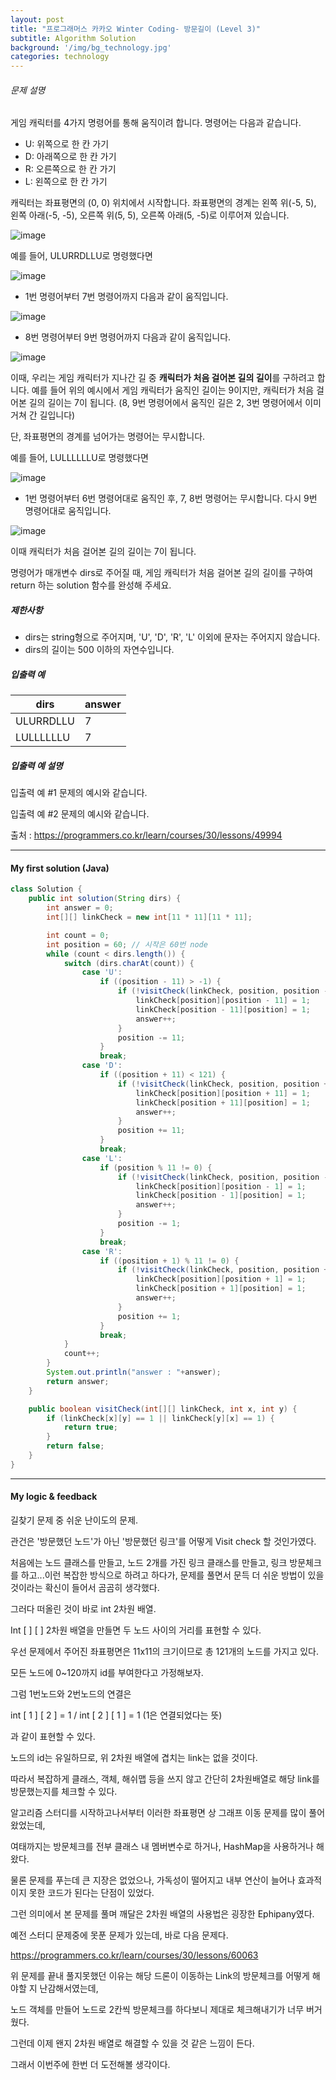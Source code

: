 ```yaml
---
layout: post
title: "프로그래머스 카카오 Winter Coding- 방문길이 (Level 3)"
subtitle: Algorithm Solution
background: '/img/bg_technology.jpg'
categories: technology
---
```

###### 문제 설명

게임 캐릭터를 4가지 명령어를 통해 움직이려 합니다. 명령어는 다음과 같습니다.

- U: 위쪽으로 한 칸 가기
- D: 아래쪽으로 한 칸 가기
- R: 오른쪽으로 한 칸 가기
- L: 왼쪽으로 한 칸 가기

캐릭터는 좌표평면의 (0, 0) 위치에서 시작합니다. 좌표평면의 경계는 왼쪽 위(-5, 5), 왼쪽 아래(-5, -5), 오른쪽 위(5, 5), 오른쪽 아래(5, -5)로 이루어져 있습니다.

![image](https://res.cloudinary.com/jistring93/image/upload/v1495542181/%EB%B0%A9%EB%AC%B8%EA%B8%B8%EC%9D%B41_qpp9l3.png)

예를 들어, ULURRDLLU로 명령했다면

![image](https://res.cloudinary.com/jistring93/image/upload/v1495542443/%EB%B0%A9%EB%AC%B8%EA%B8%B8%EC%9D%B42_lezmdo.png)

- 1번 명령어부터 7번 명령어까지 다음과 같이 움직입니다.

![image](https://res.cloudinary.com/jistring93/image/upload/v1495542704/%EB%B0%A9%EB%AC%B8%EA%B8%B8%EC%9D%B43_sootjd.png)

- 8번 명령어부터 9번 명령어까지 다음과 같이 움직입니다.

![image](https://res.cloudinary.com/jistring93/image/upload/v1495542767/%EB%B0%A9%EB%AC%B8%EA%B8%B8%EC%9D%B44_hlpiej.png)

이때, 우리는 게임 캐릭터가 지나간 길 중 **캐릭터가 처음 걸어본 길의 길이**를 구하려고 합니다. 예를 들어 위의 예시에서 게임 캐릭터가 움직인 길이는 9이지만, 캐릭터가 처음 걸어본 길의 길이는 7이 됩니다. (8, 9번 명령어에서 움직인 길은 2, 3번 명령어에서 이미 거쳐 간 길입니다)

단, 좌표평면의 경계를 넘어가는 명령어는 무시합니다.

예를 들어, LULLLLLLU로 명령했다면

![image](https://res.cloudinary.com/jistring93/image/upload/v1495545063/%EB%B0%A9%EB%AC%B8%EA%B8%B8%EC%9D%B45_nitjwj.png)

- 1번 명령어부터 6번 명령어대로 움직인 후, 7, 8번 명령어는 무시합니다. 다시 9번 명령어대로 움직입니다.

![image](https://res.cloudinary.com/jistring93/image/upload/v1495544946/%EB%B0%A9%EB%AC%B8%EA%B8%B8%EC%9D%B46_nzhumd.png)

이때 캐릭터가 처음 걸어본 길의 길이는 7이 됩니다.

명령어가 매개변수 dirs로 주어질 때, 게임 캐릭터가 처음 걸어본 길의 길이를 구하여 return 하는 solution 함수를 완성해 주세요.

##### 제한사항

- dirs는 string형으로 주어지며, 'U', 'D', 'R', 'L' 이외에 문자는 주어지지 않습니다.
- dirs의 길이는 500 이하의 자연수입니다.

##### 입출력 예

| dirs      | answer |
| --------- | ------ |
| ULURRDLLU | 7      |
| LULLLLLLU | 7      |

##### 입출력 예 설명

입출력 예 #1
 문제의 예시와 같습니다.

입출력 예 #2
 문제의 예시와 같습니다.



출처 : https://programmers.co.kr/learn/courses/30/lessons/49994



---

#### My first solution (Java)

```java
class Solution {
    public int solution(String dirs) {
        int answer = 0;
        int[][] linkCheck = new int[11 * 11][11 * 11];

        int count = 0;
        int position = 60; // 시작은 60번 node
        while (count < dirs.length()) {
            switch (dirs.charAt(count)) {
                case 'U':
                    if ((position - 11) > -1) {
                        if (!visitCheck(linkCheck, position, position - 11)) {
                            linkCheck[position][position - 11] = 1;
                            linkCheck[position - 11][position] = 1;
                            answer++;
                        }
                        position -= 11;
                    }
                    break;
                case 'D':
                    if ((position + 11) < 121) {
                        if (!visitCheck(linkCheck, position, position + 11)) {
                            linkCheck[position][position + 11] = 1;
                            linkCheck[position + 11][position] = 1;
                            answer++;
                        }
                        position += 11;
                    }
                    break;
                case 'L':
                    if (position % 11 != 0) {
                        if (!visitCheck(linkCheck, position, position - 1)) {
                            linkCheck[position][position - 1] = 1;
                            linkCheck[position - 1][position] = 1;
                            answer++;
                        }
                        position -= 1;
                    }
                    break;
                case 'R':
                    if ((position + 1) % 11 != 0) {
                        if (!visitCheck(linkCheck, position, position + 1)) {
                            linkCheck[position][position + 1] = 1;
                            linkCheck[position + 1][position] = 1;
                            answer++;
                        }
                        position += 1;
                    }
                    break;
            }
            count++;
        }
        System.out.println("answer : "+answer);
        return answer;
    }

    public boolean visitCheck(int[][] linkCheck, int x, int y) {
        if (linkCheck[x][y] == 1 || linkCheck[y][x] == 1) {
            return true;
        }
        return false;
    }
}
```

---

#### My logic & feedback

길찾기 문제 중 쉬운 난이도의 문제.

관건은 '방문했던 노드'가 아닌 '방문했던 링크'를 어떻게 Visit check 할 것인가였다.

처음에는 노드 클래스를 만들고, 노드 2개를 가진 링크 클래스를 만들고, 링크 방문체크를 하고...이런 복잡한 방식으로 하려고 하다가, 문제를 풀면서 문득 더 쉬운 방법이 있을 것이라는 확신이 들어서 곰곰히 생각했다.

그러다 떠올린 것이 바로 int 2차원 배열.

Int [ ] [ ] 2차원 배열을 만들면 두 노드 사이의 거리를 표현할 수 있다.

우선 문제에서 주어진 좌표평면은 11x11의 크기이므로 총 121개의 노드를 가지고 있다.

모든 노드에 0~120까지 id를 부여한다고 가정해보자.

그럼 1번노드와 2번노드의 연결은 

int [ 1 ] [ 2 ] = 1  / int [ 2 ] [ 1 ] = 1 (1은 연결되었다는 뜻)

과 같이 표현할 수 있다.

노드의 id는 유일하므로, 위 2차원 배열에 겹치는 link는 없을 것이다.

따라서 복잡하게 클래스, 객체, 해쉬맵 등을 쓰지 않고 간단히 2차원배열로 해당 link를 방문했는지를 체크할 수 있다.



알고리즘 스터디를 시작하고나서부터 이러한 좌표평면 상 그래프 이동 문제를 많이 풀어왔었는데,

여태까지는 방문체크를 전부 클래스 내 멤버변수로 하거나, HashMap을 사용하거나 해왔다.

물론 문제를 푸는데 큰 지장은 없었으나, 가독성이 떨어지고 내부 연산이 늘어나 효과적이지 못한 코드가 된다는 단점이 있었다.

그런 의미에서 본 문제를 풀며 깨달은 2차원 배열의 사용법은 굉장한 Ephipany였다.

예전 스터디 문제중에 못푼 문제가 있는데, 바로 다음 문제다.



https://programmers.co.kr/learn/courses/30/lessons/60063

 

위 문제를 끝내 풀지못했던 이유는 해당 드론이 이동하는 Link의 방문체크를 어떻게 해야할 지 난감해서였는데, 

노드 객체를 만들어 노드로 2칸씩 방문체크를 하다보니 제대로 체크해내기가 너무 버거웠다.

그런데 이제 왠지 2차원 배열로 해결할 수 있을 것 같은 느낌이 든다.

그래서 이번주에 한번 더 도전해볼 생각이다.






